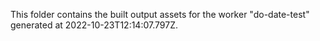 This folder contains the built output assets for the worker "do-date-test" generated at 2022-10-23T12:14:07.797Z.